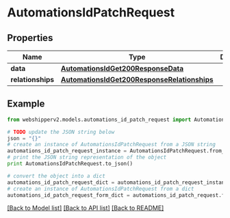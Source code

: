 # AutomationsIdPatchRequest


## Properties
Name | Type | Description | Notes
------------ | ------------- | ------------- | -------------
**data** | [**AutomationsIdGet200ResponseData**](AutomationsIdGet200ResponseData.md) |  | [optional] 
**relationships** | [**AutomationsIdGet200ResponseRelationships**](AutomationsIdGet200ResponseRelationships.md) |  | [optional] 

## Example

```python
from webshipperv2.models.automations_id_patch_request import AutomationsIdPatchRequest

# TODO update the JSON string below
json = "{}"
# create an instance of AutomationsIdPatchRequest from a JSON string
automations_id_patch_request_instance = AutomationsIdPatchRequest.from_json(json)
# print the JSON string representation of the object
print AutomationsIdPatchRequest.to_json()

# convert the object into a dict
automations_id_patch_request_dict = automations_id_patch_request_instance.to_dict()
# create an instance of AutomationsIdPatchRequest from a dict
automations_id_patch_request_form_dict = automations_id_patch_request.from_dict(automations_id_patch_request_dict)
```
[[Back to Model list]](../README.md#documentation-for-models) [[Back to API list]](../README.md#documentation-for-api-endpoints) [[Back to README]](../README.md)


